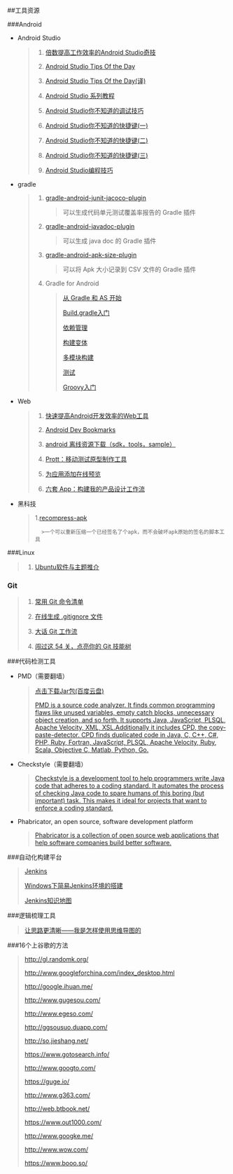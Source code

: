 ##工具资源

###Android

* Android Studio

	>1. [倍数提高工作效率的Android Studio奇技](http://zlv.me/posts/2015/07/13/14_android-studio-tips/)
	>
	>2. [Android Studio Tips Of the Day](http://www.developerphil.com/android-studio-tips-of-the-day-roundup-1/)
	>
	>3. [Android Studio Tips Of the Day(译)](http://blog.csdn.net/growth58/article/details/46729803)
	>
	>4. [Android Studio 系列教程](http://stormzhang.com/posts.html#AndroidStudio)
	>
	>5. [Android Studio你不知道的调试技巧](http://tianweishu.com/2015/12/21/android-studio-debug-tips-you-may-not-know/?hmsr=toutiao.io&utm_medium=toutiao.io&utm_source=toutiao.io)
	>
	>6. [Android Studio你不知道的快捷键(一)](http://www.tianweishu.com/2015/12/11/shortcut-of-android-studio-you-may-not-know/)
	>
	>7. [Android Studio你不知道的快捷键(二)](http://www.tianweishu.com/2015/12/12/shortcut-of-android-studio-you-may-not-know-2/)
	>
	>8. [Android Studio你不知道的快捷键(三)](http://tianweishu.com/2015/12/17/shortcut-of-android-studio-you-may-not-know-3/)
	>
	>9. [Android Studio编程技巧](http://geek.csdn.net/news/detail/51201#rd?sukey=7f8f3cb2e9b0da459281f85f778dd6b0b47c337a19d42fa7ae746b918cac493c62b22225d504adcebe8efff64764b841)	
	>       
	       


* gradle
	
	>1. [gradle-android-junit-jacoco-plugin](https://github.com/vanniktech/gradle-android-junit-jacoco-plugin)
	>       >可以生成代码单元测试覆盖率报告的 Gradle 插件
	>
	>2. [gradle-android-javadoc-plugin](https://github.com/vanniktech/gradle-android-javadoc-plugin)
	>       >可以生成 java doc 的 Gradle 插件
	>
	>3. [gradle-android-apk-size-plugin](https://github.com/vanniktech/gradle-android-apk-size-plugin)
	>       >可以将 Apk 大小记录到 CSV 文件的 Gradle 插件
	>
	>4. Gradle for Android
	>       >[从 Gradle 和 AS 开始](http://segmentfault.com/a/1190000004229002)
	>       >
	>       >[Build.gradle入门](http://segmentfault.com/a/1190000004234712?_ea=538654)
	>       >
	>       >[依赖管理](http://segmentfault.com/a/1190000004237922)
	>       >
	>       >[构建变体](http://segmentfault.com/a/1190000004241503)
	>       >
	>       >[多模块构建](http://segmentfault.com/a/1190000004247809)
	>       >
	>       >[测试](http://segmentfault.com/a/1190000004260141)
	>       >
	>       >[Groovy入门](http://segmentfault.com/a/1190000004276167)
	>       

* Web

	>1. [快速提高Android开发效率的Web工具](http://droidyue.com/blog/2014/08/03/great-web-tools-for-android-development/?hmsr=toutiao.io&utm_medium=toutiao.io&utm_source=toutiao.io)
	>
	>2. [Android Dev Bookmarks](http://adb.rocko.xyz/category/%E5%B7%A5%E5%85%B7-%E8%B5%84%E6%BA%90/)
	>
	>3. [android 离线资源下载（sdk，tools，sample）](https://dl.google.com/android/repository/repository-11.xml)
	>
	>4. [Prott：移动测试原型制作工具](http://hao.jobbole.com/prott/)
	>
	>5. [为应用添加在线预览](https://appetize.io/)
	>
	>6. [六套 App：构建我的产品设计工作流](http://www.jianshu.com/p/557af25ce801)

* 黑科技

	>1.[recompress-apk](https://github.com/hyongbai/recompress-apk)
	>       
	>       >一个可以重新压缩一个已经签名了个apk，而不会破坏apk原始的签名的脚本工具
	>       


###Linux

> 1. [Ubuntu软件与主题推介](http://www.jianshu.com/p/617e4388d814)

### Git

	

> 1. [常用 Git 命令清单](http://www.ruanyifeng.com/blog/2015/12/git-cheat-sheet.html)
>
>2. [在线生成 .gitignore 文件](https://www.gitignore.io/)
>
>3. [大话 Git 工作流](https://blog.coding.net/blog/git-workflow)
>
>4. [闯过这 54 关，点亮你的 Git 技能树](http://segmentfault.com/a/1190000004222489)
>

###代码检测工具

* PMD（需要翻墙）

	>[点击下载Jar包(百度云盘)](http://pan.baidu.com/s/1sjzhmGX)
	>
	>[PMD is a source code analyzer. It finds common programming flaws like unused variables, empty catch blocks, unnecessary object creation, and so forth. It supports Java, JavaScript, PLSQL, Apache Velocity, XML, XSL.Additionally it includes CPD, the copy-paste-detector. CPD finds duplicated code in Java, C, C++, C#, PHP, Ruby, Fortran, JavaScript, PLSQL, Apache Velocity, Ruby, Scala, Objective C, Matlab, Python, Go.](https://pmd.github.io/)


* Checkstyle（需要翻墙）

	>[Checkstyle is a development tool to help programmers write Java code that adheres to a coding standard. It automates the process of checking Java code to spare humans of this boring (but important) task. This makes it ideal for projects that want to enforce a coding standard.](http://checkstyle.sourceforge.net/)



* Phabricator, an open source, software development platform

	>[Phabricator is a collection of open source web applications that help software companies build better software.](http://phabricator.org/)

###自动化构建平台
 
>[Jenkins](http://jenkins-ci.org/)
>
>[Windows下简易Jenkins环境的搭建](http://www.jianshu.com/p/1081a39af9a9)
>
>[Jenkins知识地图](http://blog.csdn.net/feiniao1221/article/details/10259449)


###逻辑梳理工具

>[让思路更清晰——我是怎样使用思维导图的](https://blog.coding.net/blog/coding-mindmap)

###16个上谷歌的方法

>http://gl.randomk.org/
>
>http://www.googleforchina.com/index_desktop.html
>
>http://google.ihuan.me/
>
>http://www.gugesou.com/
>
>http://www.egeso.com/
>
>http://ggsousuo.duapp.com/
>
>http://so.jieshang.net/
>
>https://www.gotosearch.info/
>
>http://www.googto.com/
>
>https://guge.io/
>
>http://www.g363.com/
>
>http://web.btbook.net/
>
>https://www.out1000.com/
>
>http://www.googke.me/
>
>http://www.wow.com/
>
>https://www.booo.so/